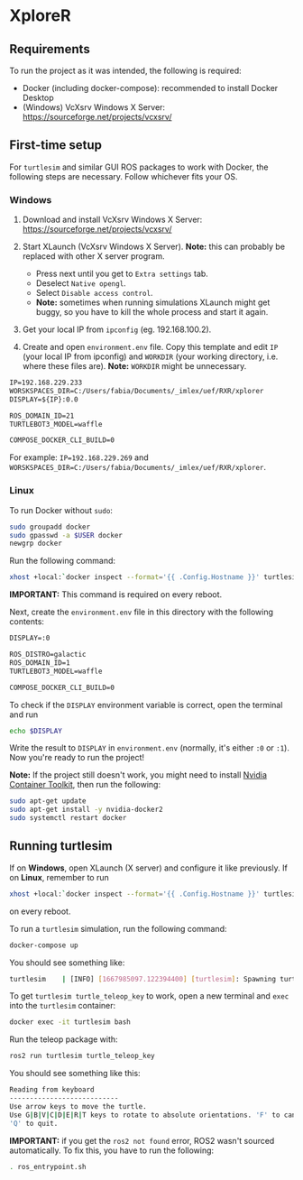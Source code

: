 # XploreR

## Requirements

To run the project as it was intended, the following is required:
- Docker (including docker-compose): recommended to install Docker Desktop
- (Windows) VcXsrv Windows X Server: https://sourceforge.net/projects/vcxsrv/


## First-time setup

For `turtlesim` and similar GUI ROS packages to work with Docker, the following steps are necessary. Follow whichever fits your OS.

### Windows

1. Download and install VcXsrv Windows X Server: 
https://sourceforge.net/projects/vcxsrv/

2. Start XLaunch (VcXsrv Windows X Server). **Note:** this can probably be replaced with other X server program.
    - Press next until you get to `Extra settings` tab.
    - Deselect `Native opengl`.
    - Select `Disable access control`.
    - **Note:** sometimes when running simulations XLaunch might get buggy, so you have to kill the whole process and start it again.

3. Get your local IP from `ipconfig` (eg. 192.168.100.2).

4. Create and open `environment.env` file. Copy this template and edit `IP` (your local IP from ipconfig) and `WORKDIR` (your working directory, i.e. where these files are). **Note:** `WORKDIR` might be unnecessary.

```txt
IP=192.168.229.233
WORSKSPACES_DIR=C:/Users/fabia/Documents/_imlex/uef/RXR/xplorer
DISPLAY=${IP}:0.0

ROS_DOMAIN_ID=21
TURTLEBOT3_MODEL=waffle

COMPOSE_DOCKER_CLI_BUILD=0
```

For example: `IP=192.168.229.269` and `WORSKSPACES_DIR=C:/Users/fabia/Documents/_imlex/uef/RXR/xplorer`.

### Linux

To run Docker without `sudo`:

```bash
sudo groupadd docker
sudo gpasswd -a $USER docker
newgrp docker
```

Run the following command:

```bash
xhost +local:`docker inspect --format='{{ .Config.Hostname }}' turtlesim`
```

**IMPORTANT:** This command is required on every reboot.

Next, create the `environment.env` file in this directory with the following contents:

```txt
DISPLAY=:0

ROS_DISTRO=galactic
ROS_DOMAIN_ID=1
TURTLEBOT3_MODEL=waffle

COMPOSE_DOCKER_CLI_BUILD=0
```

To check if the `DISPLAY` environment variable is correct, open the terminal and run

```bash
echo $DISPLAY
```

Write the result to `DISPLAY` in `environment.env` (normally, it's either `:0` or `:1`). Now you're ready to run the project!

**Note:** If the project still doesn't work, you might need to install [Nvidia Container Toolkit](https://docs.nvidia.com/datacenter/cloud-native/container-toolkit/install-guide.html#setting-up-nvidia-container-toolkit), then run the following:

```bash
sudo apt-get update
sudo apt-get install -y nvidia-docker2
sudo systemctl restart docker
```

## Running turtlesim

If on **Windows**, open XLaunch (X server) and configure it like previously. If on **Linux**, remember to run 
```bash
xhost +local:`docker inspect --format='{{ .Config.Hostname }}' turtlesim`
```
on every reboot.

To run a `turtlesim` simulation, run the following command:

```bash
docker-compose up
```

You should see something like:

```bash
turtlesim    | [INFO] [1667985097.122394400] [turtlesim]: Spawning turtle [turtle1] at x=[5.544445], y=[5.544445], theta=[0.000000]
```

To get `turtlesim turtle_teleop_key` to work, open a new terminal and `exec` into the `turtlesim` container:

```bash
docker exec -it turtlesim bash
```

Run the teleop package with:

```bash
ros2 run turtlesim turtle_teleop_key
```

You should see something like this:

```bash
Reading from keyboard
---------------------------
Use arrow keys to move the turtle.
Use G|B|V|C|D|E|R|T keys to rotate to absolute orientations. 'F' to cancel a rotation.
'Q' to quit.
```

**IMPORTANT:** if you get the `ros2 not found` error, ROS2 wasn't sourced automatically. To fix this, you have to run the following:

```bash
. ros_entrypoint.sh
```
